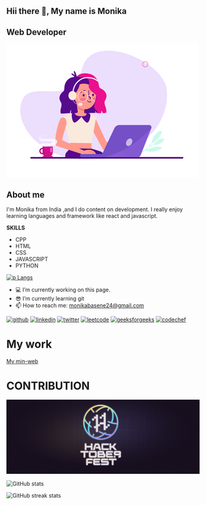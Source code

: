 ## Hii there 👋, My name is Monika 
## Web Developer

![](https://github.com/Monika3002/Monika3002/blob/main/gif2.gif)


## About me
I'm Monika from India ,and I do content on development. I really enjoy learning languages and framework like react and javascript.

**SKILLS**
+ CPP
+ HTML
+ CSS
+ JAVASCRIPT
+ PYTHON 

[![p Langs](https://github-readme-stats.vercel.app/api/top-langs/?username=Monika3002&layout=compact)](https://github.com/Monika3002/github-readme-stats)

- 💻 I’m currently working on this page. 
- 😎 I’m currently learning git 
- 📫 How to reach me: monikabasene24@gmail.com 


[<img src='https://cdn.jsdelivr.net/npm/simple-icons@3.0.1/icons/github.svg' alt='github' height='40'>](https://github.com/Monika3002)  [<img src='https://cdn.jsdelivr.net/npm/simple-icons@3.0.1/icons/linkedin.svg' alt='linkedin' height='40'>](https://www.linkedin.com/in/https://www.linkedin.com/in/monika-basene/)  [<img src='https://cdn.jsdelivr.net/npm/simple-icons@3.0.1/icons/twitter.svg' alt='twitter' height='40'>](https://twitter.com/@basene_monika)  [<img src='https://cdn.jsdelivr.net/npm/simple-icons@3.0.1/icons/leetcode.svg' alt='leetcode' height='40'>](https://leetcode.com/monika3002/)  [<img src='https://cdn.jsdelivr.net/npm/simple-icons@3.0.1/icons/geeksforgeeks.svg' alt='geeksforgeeks' height='40'>](https://auth.geeksforgeeks.org/user/monika2b1ux/)  [<img src='https://cdn.jsdelivr.net/npm/simple-icons@3.0.1/icons/codechef.svg' alt='codechef' height='40'>](https://www.codechef.com/users/moni_24_s)  
# My work
[](https://super-octo-train.vercel.app/)
[My min-web](https://super-octo-train.vercel.app/)

# CONTRIBUTION
![](https://github.com/Monika3002/Monika3002/blob/main/192114009-0830321a-d227-4a4d-8411-6c03b54d7ce6.png)


![GitHub stats](https://github-readme-stats.vercel.app/api?username=Monika3002&show_icons=true)  

![GitHub streak stats](https://streak-stats.demolab.com/?user=Monika3002)  


